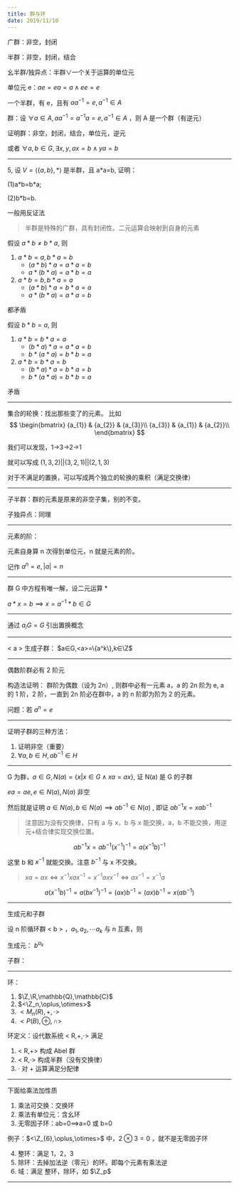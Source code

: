 ```yaml
---
title: 群与环
date: 2019/11/10
---
```


广群：非空，封闭

半群：非空，封闭，结合

幺半群/独异点：半群∨一个关于运算的单位元

单位元 e：$a e=e a=a∧e e=e$

一个半群，有 e，且有 $a a^{-1}=e,a^{-1}∈A$

群：设 $∀a∈A,a a^{-1}=a^{-1}a=e,a^{-1}∈A$ ，则 A 是一个群（有逆元）

证明群：非空，封闭，结合，单位元，逆元

或者 $\forall a,b∈G,∃x,y,ax=b∧ya=b$

---

5, 设 $V=\langle\{a,b\},*\rangle$ 是半群，且 a\*a=b, 证明：

(1)a\*b=b\*a;

(2)b\*b=b.

一般用反证法

> 半群是特殊的广群，具有封闭性。二元运算会映射到自身的元素

假设 $a*b≠b*a$, 则

1. $a*b=a,b*a=b$
    + $(a*b)*a=a*a=b$
    + $a*(b*a)=a*b=a$
3. $a*b=b,b*a=a$
    + $(a*b)*a=b*a=a$
    + $a*(b*a)=a*a=b$

都矛盾

假设 $b*b=a$, 则

1. $a*b=b*a=a$
    + $(b*a)*a=a*a=b$
    + $b*(a*a)=b*b=a$
2. $a*b=b*a=b$
    + $(b*a)*a=b*a=b$
    + $b*(a*a)=b*b=a$

矛盾

---

集合的轮换：找出那些变了的元素。
比如
$$
\begin{bmatrix}
    {a_{1}} & {a_{2}} & {a_{3}}\\
    {a_{3}} & {a_{1}} & {a_{2}}\\
\end{bmatrix}
$$

我们可以发现，1→3→2→1

就可以写成 $(1,3,2)||(3,2,1)||(2,1,3)$

对于不满足的置换，可以写成两个独立的轮换的乘积（满足交换律）

---

子半群：群的元素是原来的非空子集，别的不变。

子独异点：同理

---

元素的阶：

元素自身算 n 次得到单位元，n 就是元素的阶。

记作 $a^n=e,|a|=n$

---

群 G 中方程有唯一解，设二元运算 \*

$a*x=b⟹x=a^{-1}*b∈G$

---

通过 $a_iG=G$ 引出置换概念

---

\< a > 生成子群：
$a∈G,<a>=\{a^k\},k∈\Z$ 

---

偶数阶群必有 2 阶元

构造法证明：
群阶为偶数（设为 2n）, 则群中必有一元素 a，a 的 2n 阶为 e, a 的 1 阶，2 阶，一直到 2n 阶必在群中，a 的 n 阶即为阶为 2 的元素。

问题：若 $a^n=e$ 

---

证明子群的三种方法：

1. 证明非空（重要）
2. $\forall a,b∈H,ab^{-1}∈H$

---

G 为群，$a∈G,N(a)=\{x|x∈G∧xa=ax\}$, 证 N(a) 是 G 的子群

$ea=ae,e∈N(a),N(a)$ 非空

然后就是证明 $a∈N(a),b∈N(a)⟹ab^{-1}∈N(a)$ , 即证 $ab^{-1}x=xab^{-1}$

> 注意因为没有交换律，只有 a 与 x，b 与 x 能交换，a，b 不能交换，用逆元+结合律实现交换位置。

$$
ab^{-1}x=ab^{-1}(x^{-1})^{-1}=a(x^{-1}b)^{-1}
$$

这里 b 和 $x^{-1}$ 就能交换。注意 $b^{-1}$ 与 x 不交换。

> $xa=ax\iff x^{-1}xax^{-1}= x^{-1}axx^{-1}\iff ax^{-1}=x^{-1}a$

$$
a(x^{-1}b)^{-1}=a(bx^{-1})^{-1}=(ax)b^{-1}=(ax)b^{-1}=x(ab^{-1})
$$

---

生成元和子群

设 n 阶循环群 \< b > ，$a_{1},a_{2},⋯a_k$ 与 n 互素，则

生成元： $b^{a_k}$

子群：

---

环：

1. $\Z,\R,\mathbb{Q},\mathbb{C}$
2. $<\Z_n,\oplus,\otimes>$
3. $<M_n(R),+,⋅>$
4. $<P(B),\oplus,\cap>$

环定义：设代数系统 < R,+,⋅> 满足

1. < R,+> 构成 Abel 群
2. < R,⋅> 构成半群（没有交换律）
3. · 对 + 运算满足分配律

---

下面给乘法加性质

1. 乘法可交换：交换环
2. 乘法有单位元：含幺环
3. 无零因子环：ab=0⟹a=0 或 b=0

例子：$<\Z_{6},\oplus,\otimes>$ 中，$2\otimes 3=0$ ，就不是无零因子环

4. 整环：满足 1，2，3
5. 除环：去掉加法逆（零元）的环。即每个元素有乘法逆
6. 域：满足 整环，除环，如 $\Z_p$

---

